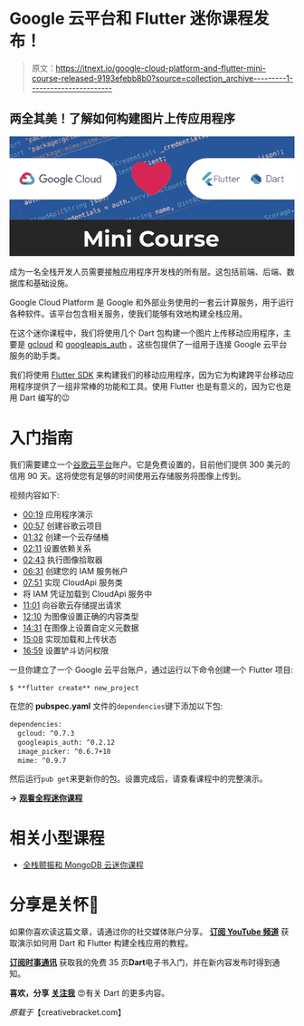 # Google 云平台和 Flutter 迷你课程发布！

> 原文：<https://itnext.io/google-cloud-platform-and-flutter-mini-course-released-9193efebb8b0?source=collection_archive---------1----------------------->

## 两全其美！了解如何构建图片上传应用程序

![](img/e09a51b1a0d59b14426aadc5a54a778c.png)

成为一名全栈开发人员需要接触应用程序开发栈的所有层。这包括前端、后端、数据库和基础设施。

Google Cloud Platform 是 Google 和外部业务使用的一套云计算服务，用于运行各种软件。该平台包含相关服务，使我们能够有效地构建全栈应用。

在这个迷你课程中，我们将使用几个 Dart 包构建一个图片上传移动应用程序，主要是 [gcloud](https://pub.dev/packages/gcloud) 和 [googleapis_auth](https://pub.dev/packages/googleapis_auth) 。这些包提供了一组用于连接 Google 云平台服务的助手类。

我们将使用 [Flutter SDK](https://flutter.dev) 来构建我们的移动应用程序，因为它为构建跨平台移动应用程序提供了一组非常棒的功能和工具。使用 Flutter 也是有意义的，因为它也是用 Dart 编写的😉

# 入门指南

我们需要建立一个[谷歌云平台](https://cloud.google.com)账户。它是免费设置的，目前他们提供 300 美元的信用 90 天。这将使您有足够的时间使用云存储服务将图像上传到。

视频内容如下:

*   [00:19](https://www.youtube.com/watch?v=CV0vGWDtCR0&t=19s) 应用程序演示
*   [00:57](https://www.youtube.com/watch?v=CV0vGWDtCR0&t=57s) 创建谷歌云项目
*   [01:32](https://www.youtube.com/watch?v=CV0vGWDtCR0&t=92s) 创建一个云存储桶
*   [02:11](https://www.youtube.com/watch?v=CV0vGWDtCR0&t=131s) 设置依赖关系
*   [02:43](https://www.youtube.com/watch?v=CV0vGWDtCR0&t=163s) 执行图像拾取器
*   [06:31](https://www.youtube.com/watch?v=CV0vGWDtCR0&t=391s) 创建您的 IAM 服务帐户
*   [07:51](https://www.youtube.com/watch?v=CV0vGWDtCR0&t=471s) 实现 CloudApi 服务类
*   将 IAM 凭证加载到 CloudApi 服务中
*   [11:01](https://www.youtube.com/watch?v=CV0vGWDtCR0&t=661s) 向谷歌云存储提出请求
*   [12:10](https://www.youtube.com/watch?v=CV0vGWDtCR0&t=730s) 为图像设置正确的内容类型
*   [14:31](https://www.youtube.com/watch?v=CV0vGWDtCR0&t=871s) 在图像上设置自定义元数据
*   [15:08](https://www.youtube.com/watch?v=CV0vGWDtCR0&t=908s) 实现加载和上传状态
*   [16:59](https://www.youtube.com/watch?v=CV0vGWDtCR0&t=1019s) 设置铲斗访问权限

一旦你建立了一个 Google 云平台账户，通过运行以下命令创建一个 Flutter 项目:

```
$ **flutter create** new_project
```

在您的 **pubspec.yaml** 文件的`dependencies`键下添加以下包:

```
dependencies:
  gcloud: ^0.7.3
  googleapis_auth: ^0.2.12
  image_picker: ^0.6.7+10
  mime: ^0.9.7
```

然后运行`pub get`来更新你的包。设置完成后，请查看课程中的完整演示。

**→** [**观看全程迷你课程**](https://youtu.be/CV0vGWDtCR0)

# 相关小型课程

*   [全栈颤振和 MongoDB 云迷你课程](https://creativebracket.com/fullstack-flutter-mongodb-mini-course/)

# 分享是关怀🤗

如果你喜欢读这篇文章，请通过你的社交媒体账户分享。 [**订阅 YouTube 频道**](https://youtube.com/c/CreativeBracket) 获取演示如何用 Dart 和 Flutter 构建全栈应用的教程。

[**订阅时事通讯**](http://eepurl.com/gipQBX) 获取我的免费 35 页**Dart**电子书入门，并在新内容发布时得到通知。

**喜欢，分享** [**关注我**](https://twitter.com/creativ_bracket) 😍有关 Dart 的更多内容。

*原载于*【creativebracket.com】